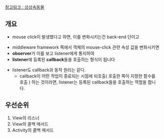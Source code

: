 [참고링크 : 상상속동물](http://www.todayhumor.co.kr/board/view.php?table=programmer&no=11661)

개요
---
* mouse click이 발생했다고 하면, 이를 변화시키는건 back-end 단이고
 + middleware framework 쪽에서 객체의 mouse-click 관련 속성 값을 변화시키면
 + **observer**가 이를 보고 listener에게 통지하여
 + **listener**에 등록된 **callback**들을 호출하는 형식이 됩니다

* listener도 callback과 동작 원리는 같다.
  * callback이 어떤 작업이 종료되는 시점에 되호출( 호출한 쪽이 지정한 함수를 호출 ) 하는 것이라면,
listener는 등록된 callback들을 호출하는 역할을 합니다.


우선순위
---
1. View의 리스너
2. View의 콜백 메서드
3. Activity의 콜백 메서드

 
